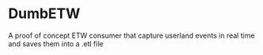 # DumbETW
A proof of concept ETW consumer that capture userland events in real time and saves them into a .etl file
